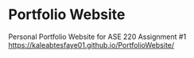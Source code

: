 # Portfolio Website
Personal Portfolio Website for ASE 220 Assignment #1
https://kaleabtesfaye01.github.io/PortfolioWebsite/
